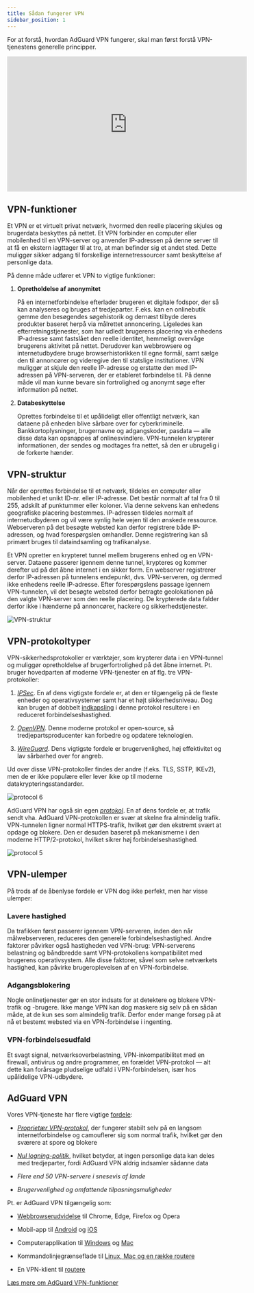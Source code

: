 ```yaml
---
title: Sådan fungerer VPN
sidebar_position: 1
---
```


For at forstå, hvordan AdGuard VPN fungerer, skal man først forstå VPN-tjenestens generelle principper.

<iframe width="560" height="315" class="youtube-video" src="https://www.youtube-nocookie.com/embed/aOmkjgfSsIY" title="YouTube video player" frameborder="0" allow="accelerometer; autoplay; clipboard-write; encrypted-media; gyroscope; picture-in-picture" allowfullscreen></iframe>

## VPN-funktioner

Et VPN er et virtuelt privat netværk, hvormed den reelle placering skjules og brugerdata beskyttes på nettet. Et VPN forbinder en computer eller mobilenhed til en VPN-server og anvender IP-adressen på denne server til at få en ekstern iagttager til at tro, at man befinder sig et andet sted. Dette muliggør sikker adgang til forskellige internetressourcer samt beskyttelse af personlige data.

På denne måde udfører et VPN to vigtige funktioner:

1. **Opretholdelse af anonymitet**

   På en internetforbindelse efterlader brugeren et digitale fodspor, der så kan analyseres og bruges af tredjeparter. F.eks. kan en onlinebutik gemme den besøgendes søgehistorik og dernæst tilbyde deres produkter baseret herpå via målrettet annoncering. Ligeledes kan efterretningstjenester, som har udledt brugerens placering via enhedens IP-adresse samt fastslået den reelle identitet, hemmeligt overvåge brugerens aktivitet på nettet. Derudover kan webbrowsere og internetudbydere bruge browserhistorikken til egne formål, samt sælge den til annoncører og videregive den til statslige institutioner. VPN muliggør at skjule den reelle IP-adresse og erstatte den med IP-adressen på VPN-serveren, der er etableret forbindelse til. På denne måde vil man kunne bevare sin fortrolighed og anonymt søge efter information på nettet.

2. **Databeskyttelse**

   Oprettes forbindelse til et upålideligt eller offentligt netværk, kan dataene på enheden blive sårbare over for cyberkriminelle. Bankkortoplysninger, brugernavne og adgangskoder, pasdata — alle disse data kan opsnappes af onlinesvindlere. VPN-tunnelen krypterer informationen, der sendes og modtages fra nettet, så den er ubrugelig i de forkerte hænder.

## VPN-struktur

Når der oprettes forbindelse til et netværk, tildeles en computer eller mobilenhed et unikt ID-nr. eller IP-adresse. Det består normalt af tal fra 0 til 255, adskilt af punktummer eller koloner. Via denne sekvens kan enhedens geografiske placering bestemmes. IP-adressen tildeles normalt af internetudbyderen og vil være synlig hele vejen til den ønskede ressource. Webserveren på det besøgte websted kan derfor registrere både IP-adressen, og hvad forespørgslen omhandler. Denne registrering kan så primært bruges til dataindsamling og trafikanalyse.

Et VPN opretter en krypteret tunnel mellem brugerens enhed og en VPN-server. Dataene passerer igennem denne tunnel, krypteres og kommer derefter ud på det åbne internet i en sikker form. En webserver registrerer derfor IP-adressen på tunnelens endepunkt, dvs. VPN-serveren, og dermed ikke enhedens reelle IP-adresse. Efter forespørgslens passage igennem VPN-tunnelen, vil det besøgte websted derfor betragte geolokationen på den valgte VPN-server som den reelle placering. De krypterede data falder derfor ikke i hænderne på annoncører, hackere og sikkerhedstjenester.

![VPN-struktur](https://cdn.adguardvpn.com/public/Adguard/Website/Images/seo/en/how_vpn_3.jpg)

## VPN-protokoltyper

VPN-sikkerhedsprotokoller er værktøjer, som krypterer data i en VPN-tunnel og muliggør opretholdelse af brugerfortrolighed på det åbne internet. Pt. bruger hovedparten af moderne VPN-tjenester en af flg. tre VPN-protokoller:

1. [_IPSec_](https://en.wikipedia.org/wiki/IPsec). En af dens vigtigste fordele er, at den er tilgængelig på de fleste enheder og operativsystemer samt har et højt sikkerhedsniveau. Dog kan brugen af dobbelt [indkapsling](https://en.wikipedia.org/wiki/Encapsulation_\(networking\)) i denne protokol resultere i en reduceret forbindelseshastighed.

2. [_OpenVPN_](https://en.wikipedia.org/wiki/OpenVPN). Denne moderne protokol er open-source, så tredjepartsproducenter kan forbedre og opdatere teknologien.

3. [_WireGuard_](https://en.wikipedia.org/wiki/WireGuard). Dens vigtigste fordele er brugervenlighed, høj effektivitet og lav sårbarhed over for angreb.

Ud over disse VPN-protokoller findes der andre (f.eks. TLS, SSTP, IKEv2), men de er ikke populære eller lever ikke op til moderne datakrypteringsstandarder.

<object data="https://cdn.adguardvpn.com/public/Adguard/Blog/vpn/protocol/6.svg?nc=1" type="image/svg+xml"><img src="https://cdn.adguardvpn.com/public/Adguard/Blog/vpn/protocol/6.svg?nc=1" alt="protocol 6" /> </object>

AdGuard VPN har også sin egen [_protokol_](/general/adguard-vpn-protokol). En af dens fordele er, at trafik sendt vha. AdGuard VPN-protokollen er svær at skelne fra almindelig trafik. VPN-tunnelen ligner normal HTTPS-trafik, hvilket gør den ekstremt svært at opdage og blokere. Den er desuden baseret på mekanismerne i den moderne HTTP/2-protokol, hvilket sikrer høj forbindelseshastighed.

<object data="https://cdn.adguardvpn.com/public/Adguard/Blog/vpn/protocol/5.svg?nc=1" type="image/svg+xml"><img src="https://cdn.adguardvpn.com/public/Adguard/Blog/vpn/protocol/5.svg?nc=1" alt="protocol 5" /></object>

## VPN-ulemper

På trods af de åbenlyse fordele er VPN dog ikke perfekt, men har visse ulemper:

### Lavere hastighed

Da trafikken først passerer igennem VPN-serveren, inden den når målwebserveren, reduceres den generelle forbindelseshastighed. Andre faktorer påvirker også hastigheden ved VPN-brug: VPN-serverens belastning og båndbredde samt VPN-protokollens kompatibilitet med brugerens operativsystem. Alle disse faktorer, såvel som selve netværkets hastighed, kan påvirke brugeroplevelsen af en VPN-forbindelse.

### Adgangsblokering

Nogle onlinetjenester gør en stor indsats for at detektere og blokere VPN-trafik og -brugere. Ikke mange VPN kan dog maskere sig selv på en sådan måde, at de kun ses som almindelig trafik. Derfor ender mange forsøg på at nå et bestemt websted via en VPN-forbindelse i ingenting.

### VPN-forbindelsesudfald

Et svagt signal, netværksoverbelastning, VPN-inkompatibilitet med en firewall, antivirus og andre programmer, en forældet VPN-protokol — alt dette kan forårsage pludselige udfald i VPN-forbindelsen, især hos upålidelige VPN-udbydere.

## AdGuard VPN

Vores VPN-tjeneste har flere vigtige [fordele](/general/why-adguard-vpn):

- [_Proprietær VPN-protokol_](/general/adguard-vpn-protocol), der fungerer stabilt selv på en langsom internetforbindelse og camouflerer sig som normal trafik, hvilket gør den sværere at spore og blokere

- [_Nul logning-politik_](https://adguard-vpn.com/privacy.html), hvilket betyder, at ingen personlige data kan deles med tredjeparter, fordi AdGuard VPN aldrig indsamler sådanne data

- _Flere end 50 VPN-servere i snesevis af lande_

- _Brugervenlighed og omfattende tilpasningsmuligheder_

Pt. er AdGuard VPN tilgængelig som:

- [Webbrowserudvidelse](/adguard-vpn-browser-extension/overview) til Chrome, Edge, Firefox og Opera

- Mobil-app til [Android](/adguard-vpn-for-android/overview) og [iOS](/adguard-vpn-for-ios/overview)

- Computerapplikation til [Windows](/adguard-vpn-for-windows/overview) og [Mac](/adguard-vpn-for-mac/overview)

- Kommandolinjegrænseflade til [Linux, Mac og en række routere](/adguard-vpn-for-linux/)

- En VPN-klient til [routere](/general/set-up-adguard-vpn-on-your-router/)

[Læs mere om AdGuard VPN-funktioner](https://adguard-vpn.com/welcome.html)

